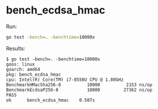 # bench_ecdsa_hmac

Run: 
```bash
go test -bench=. -benchtime=10000x
```

Results:
```
$ go test -bench=. -benchtime=10000x
goos: linux
goarch: amd64
pkg: bench_ecdsa_hmac
cpu: Intel(R) Core(TM) i7-8550U CPU @ 1.80GHz
BenchmarkHMacSha256-8   	   10000	      2153 ns/op
BenchmarkEcdsaP256-8    	   10000	     27362 ns/op
PASS
ok  	bench_ecdsa_hmac	0.507s
```